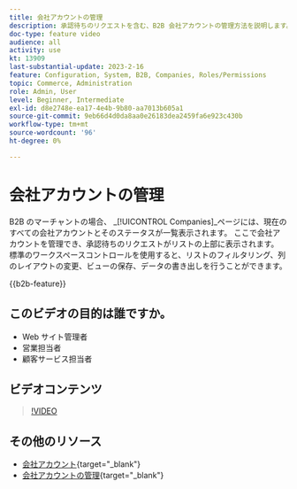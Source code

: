 ```yaml
---
title: 会社アカウントの管理
description: 承認待ちのリクエストを含む、B2B 会社アカウントの管理方法を説明します。
doc-type: feature video
audience: all
activity: use
kt: 13909
last-substantial-update: 2023-2-16
feature: Configuration, System, B2B, Companies, Roles/Permissions
topic: Commerce, Administration
role: Admin, User
level: Beginner, Intermediate
exl-id: d8e2748e-ea17-4e4b-9b80-aa7013b605a1
source-git-commit: 9eb66d4d0da8aa0e26183dea2459fa6e923c430b
workflow-type: tm+mt
source-wordcount: '96'
ht-degree: 0%

---
```


# 会社アカウントの管理

B2B のマーチャントの場合、 _[!UICONTROL Companies]_ページには、現在のすべての会社アカウントとそのステータスが一覧表示されます。 ここで会社アカウントを管理でき、承認待ちのリクエストがリストの上部に表示されます。 標準のワークスペースコントロールを使用すると、リストのフィルタリング、列のレイアウトの変更、ビューの保存、データの書き出しを行うことができます。

{{b2b-feature}}

## このビデオの目的は誰ですか。

- Web サイト管理者
- 営業担当者
- 顧客サービス担当者

## ビデオコンテンツ

>[!VIDEO](https://video.tv.adobe.com/v/344447?quality=12&learn=on)

## その他のリソース

- [会社アカウント](https://experienceleague.adobe.com/docs/commerce-admin/b2b/companies/account-companies.html){target="_blank"}
- [会社アカウントの管理](https://experienceleague.adobe.com/docs/commerce-admin/b2b/companies/account-company-manage.html){target="_blank"}
